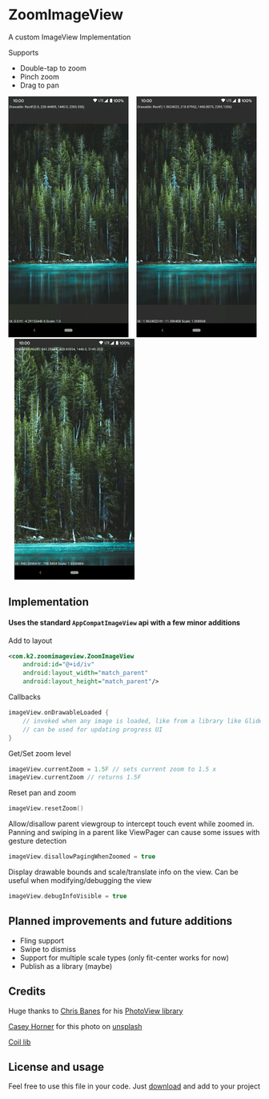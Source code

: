 # ZoomImageView

A custom ImageView Implementation

Supports
- Double-tap to zoom
- Pinch zoom
- Drag to pan

![Double tap](media/double_tap.gif)
&nbsp;&nbsp;
![Pinch to zoom](media/pinch.gif)
&nbsp;&nbsp;
![Pan](media/pan.gif)

## Implementation

#### Uses the standard `AppCompatImageView` api with a few minor additions

Add to layout
```xml
<com.k2.zoomimageview.ZoomImageView
    android:id="@+id/iv"
    android:layout_width="match_parent"
    android:layout_height="match_parent"/>
```
Callbacks
```kotlin
imageView.onDrawableLoaded {
    // invoked when any image is loaded, like from a library like Glide, picasso or coil
    // can be used for updating progress UI
}
```
Get/Set zoom level
```kotlin
imageView.currentZoom = 1.5F // sets current zoom to 1.5 x
imageView.currentZoom // returns 1.5F
```
Reset pan and zoom
```kotlin
imageView.resetZoom()
```
Allow/disallow parent viewgroup to intercept touch event while zoomed in. 
Panning and swiping in a parent like ViewPager can cause some issues with gesture detection
```kotlin
imageView.disallowPagingWhenZoomed = true
```
Display drawable bounds and scale/translate info on the view.
Can be useful when modifying/debugging the view
```kotlin
imageView.debugInfoVisible = true
```
## Planned improvements and future additions

- Fling support
- Swipe to dismiss
- Support for multiple scale types (only fit-center works for now)
- Publish as a library (maybe)

## Credits
Huge thanks to [Chris Banes](https://chris.banes.dev) for his [PhotoView library](https://github.com/chrisbanes/PhotoView) 

[Casey Horner](https://unsplash.com/@mischievous_penguins) for this photo on [unsplash](https://unsplash.com/photos/1sim8ojvCbE?utm_source=twitter&utm_medium=referral&utm_content=photos-page-share)

[Coil lib](https://coil-kt.github.io/coil/)
 
## License and usage

Feel free to use this file in your code. Just [download](app/src/main/java/com/k2/zoomimageview/ZoomImageView.kt) and add to your project

